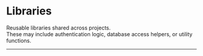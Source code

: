 # Libraries

Reusable libraries shared across projects.  
These may include authentication logic, database access helpers, or utility functions.

---
